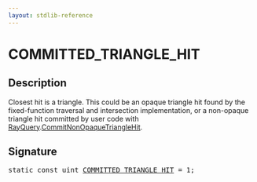 ```yaml
---
layout: stdlib-reference
---
```


# COMMITTED_TRIANGLE_HIT

## Description

Closest hit is a triangle.
This could be an opaque triangle hit found by the fixed-function
traversal and intersection implementation, or a non-opaque
triangle hit committed by user code with <span class='code'><a href="../types/rayquery-03/index.md" class="code_type">RayQuery</a>.<a href="../types/rayquery-03/commitnonopaquetrianglehit-069fn.md">CommitNonOpaqueTriangleHit</a></span>.


## Signature
<pre>
<span class='code_keyword'>static</span> <span class='code_keyword'>const</span> <span class="code_keyword">uint</span> <a href="committed_triangle_hit-012345678abcdefghjkl.md" class="code_var">COMMITTED_TRIANGLE_HIT</a> = 1;
</pre>


<script>
// Fix .md links to .html when on ReadTheDocs
if (window.location.hostname.includes('readthedocs') || 
    window.location.hostname.includes('rtfd.io')) {
  document.addEventListener('DOMContentLoaded', function() {
    const links = document.querySelectorAll('a');
    links.forEach(link => {
      const href = link.getAttribute('href');
      if (href && href.includes('.md')) {
        // This regex will handle .md links with or without fragment identifiers or query parameters
        link.href = link.href.replace(/(.+)\.md(#[^?]*)?(\?.*)?$/, '$1.html$2$3');
      }
    });
  });
}
</script>
